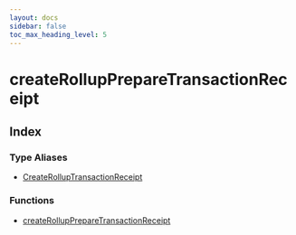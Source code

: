 ```yaml
---
layout: docs
sidebar: false
toc_max_heading_level: 5
---
```


# createRollupPrepareTransactionReceipt

## Index

### Type Aliases

- [CreateRollupTransactionReceipt](type-aliases/CreateRollupTransactionReceipt.md)

### Functions

- [createRollupPrepareTransactionReceipt](functions/createRollupPrepareTransactionReceipt.md)
